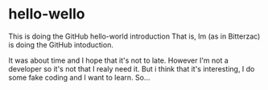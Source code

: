 # hello-wello
This is doing the GitHub hello-world introduction
That is, Im (as in Bitterzac) is doing the GitHub intoduction. 

It was about time and I hope that it's not to late. However I'm not a developer so it's not that I realy need it. But i think that it's interesting, I do some fake coding and I want to learn. So...

